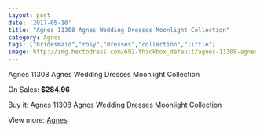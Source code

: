 ```yaml
---
layout: post
date: '2017-05-10'
title: "Agnes 11308 Agnes Wedding Dresses Moonlight Collection"
category: Agnes
tags: ["bridesmaid","rosy","dresses","collection","little"]
image: http://img.hectodress.com/692-thickbox_default/agnes-11308-agnes-wedding-dresses-moonlight-collection.jpg
---
```

Agnes 11308 Agnes Wedding Dresses Moonlight Collection

On Sales: **$284.96**
<a href="https://www.hectodress.com/agnes/466-agnes-11308-agnes-wedding-dresses-moonlight-collection.html"><amp-img layout="responsive" width="600" height="600" src="//img.hectodress.com/692-thickbox_default/agnes-11308-agnes-wedding-dresses-moonlight-collection.jpg" alt="Agnes 11308 Agnes Wedding Dresses Moonlight Collection 0" /></a>

Buy it: [Agnes 11308 Agnes Wedding Dresses Moonlight Collection](https://www.hectodress.com/agnes/466-agnes-11308-agnes-wedding-dresses-moonlight-collection.html "Agnes 11308 Agnes Wedding Dresses Moonlight Collection")

View more: [Agnes](https://www.hectodress.com/6-agnes "Agnes")